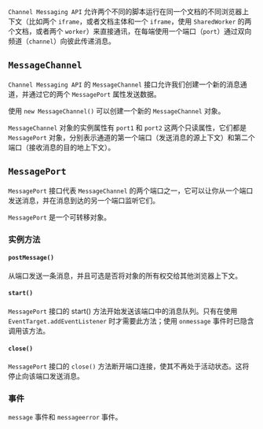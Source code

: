 `Channel Messaging API` 允许两个不同的脚本运行在同一个文档的不同浏览器上下文（比如两个 `iframe`，或者文档主体和一个 `iframe`，使用 `SharedWorker` 的两个文档，或者两个 `worker`）来直接通讯，在每端使用一个端口（`port`）通过双向频道（`channel`）向彼此传递消息。

## `MessageChannel`

`Channel Messaging API` 的 `MessageChannel` 接口允许我们创建一个新的消息通道，并通过它的两个 `MessagePort` 属性发送数据。

使用 `new MessageChannel()` 可以创建一个新的 `MessageChannel` 对象。

`MessageChannel` 对象的实例属性有 `port1` 和 `port2` 这两个只读属性，它们都是 `MessagePort` 对象，分别表示通道的第一个端口（发送消息的源上下文）和第二个端口（接收消息的目的地上下文）。

## `MessagePort`

`MessagePort` 接口代表 `MessageChannel` 的两个端口之一，它可以让你从一个端口发送消息，并在消息到达的另一个端口监听它们。

`MessagePort` 是一个可转移对象。

### 实例方法

####  `postMessage()`

从端口发送一条消息，并且可选是否将对象的所有权交给其他浏览器上下文。

#### `start()`

`MessagePort` 接口的 start() 方法开始发送该端口中的消息队列。只有在使用 `EventTarget.addEventListener` 时才需要此方法；使用 `onmessage` 事件时已隐含调用该方法。

#### `close()`

`MessagePort` 接口的 `close()` 方法断开端口连接，使其不再处于活动状态。这将停止向该端口发送消息。

### 事件

`message` 事件和 `messageerror` 事件。